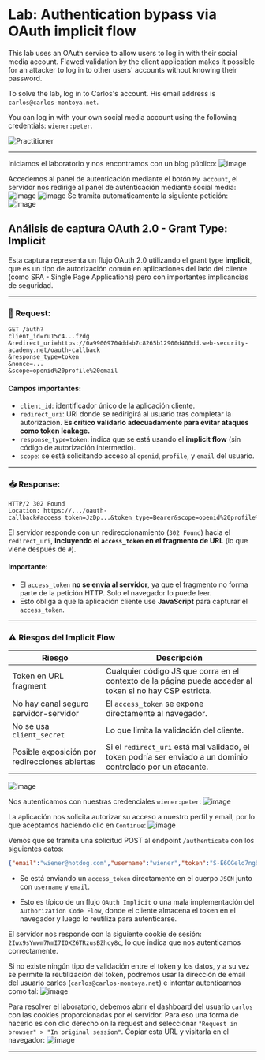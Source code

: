 # Lab: Authentication bypass via OAuth implicit flow

This lab uses an OAuth service to allow users to log in with their social media account. Flawed validation by the client application makes it possible for an attacker to log in to other users' accounts without knowing their password.

To solve the lab, log in to Carlos's account. His email address is `carlos@carlos-montoya.net`.

You can log in with your own social media account using the following credentials: `wiener:peter`.

![Practitioner](https://img.shields.io/badge/level-Apprentice-green) 

---

Iniciamos el laboratorio y nos encontramos con un blog público:
![image](https://github.com/user-attachments/assets/6ab96322-ed8d-4a44-8eab-8666d9cb392f)

Accedemos al panel de autenticación mediante el botón `My account`, el servidor nos redirige al panel de autenticación mediante social media:
![image](https://github.com/user-attachments/assets/12741918-7ba6-4dd3-8807-bebcf0b17cdd)
![image](https://github.com/user-attachments/assets/0016b9fa-55ed-4296-ae28-c81bbd8effdb)
Se tramita automáticamente la siguiente petición:
![image](https://github.com/user-attachments/assets/13b64989-424c-4530-a1c7-d872777ea8ed)


## Análisis de captura OAuth 2.0 - Grant Type: Implicit

Esta captura representa un flujo OAuth 2.0 utilizando el grant type **implicit**, que es un tipo de autorización común en aplicaciones del lado del cliente (como SPA - Single Page Applications) pero con importantes implicancias de seguridad.

---

### 📂 Request:

```http
GET /auth?
client_id=ru15c4...fzdg
&redirect_uri=https://0a99009704ddab7c8265b12900d400dd.web-security-academy.net/oauth-callback
&response_type=token
&nonce=...
&scope=openid%20profile%20email
```

#### Campos importantes:

* `client_id`: identificador único de la aplicación cliente.
* `redirect_uri`: URI donde se redirigirá al usuario tras completar la autorización. **Es crítico validarlo adecuadamente para evitar ataques como token leakage.**
* `response_type=token`: indica que se está usando el **implicit flow** (sin código de autorización intermedio).
* `scope`: se está solicitando acceso al `openid`, `profile`, y `email` del usuario.

---

### 📥 Response:

```http
HTTP/2 302 Found
Location: https://.../oauth-callback#access_token=JzDp...&token_type=Bearer&scope=openid%20profile%20email
```

El servidor responde con un redireccionamiento (`302 Found`) hacia el `redirect_uri`, **incluyendo el ********`access_token`******** en el fragmento de URL** (lo que viene después de `#`).

#### Importante:

* El `access_token` **no se envía al servidor**, ya que el fragmento no forma parte de la petición HTTP. Solo el navegador lo puede leer.
* Esto obliga a que la aplicación cliente use **JavaScript** para capturar el `access_token`.

---

### ⚠️ Riesgos del Implicit Flow

| Riesgo                                        | Descripción                                                                                                  |
| --------------------------------------------- | ------------------------------------------------------------------------------------------------------------ |
| Token en URL fragment                         | Cualquier código JS que corra en el contexto de la página puede acceder al token si no hay CSP estricta.     |
| No hay canal seguro servidor-servidor         | El `access_token` se expone directamente al navegador.                                                       |
| No se usa `client_secret`                     | Lo que limita la validación del cliente.                                                                     |
| Posible exposición por redirecciones abiertas | Si el `redirect_uri` está mal validado, el token podría ser enviado a un dominio controlado por un atacante. |

![image](https://github.com/user-attachments/assets/ac9cd0fb-3837-483c-ae39-0ba66ad2c5b1)

Nos autenticamos con nuestras credenciales `wiener:peter`:
![image](https://github.com/user-attachments/assets/ddf98926-9cf4-4f9d-880a-d211bb28d0d9)

La aplicación nos solicita autorizar su acceso a nuestro perfil y email, por lo que aceptamos haciendo clic en `Continue`:
![image](https://github.com/user-attachments/assets/bc042af2-5e13-418c-a910-8bd35f8b4b2e)

Vemos que se tramita una solicitud POST al endpoint `/authenticate` con los siguientes datos:
```json
{"email":"wiener@hotdog.com","username":"wiener","token":"S-E6OGelo7ngSiSaKGJcaRLDfIKiwSXv38rgYWQ_QIn"}
```

- Se está enviando un `access_token` directamente en el cuerpo `JSON` junto con `username` y `email`.

- Esto es típico de un flujo `OAuth Implicit` o una mala implementación del `Authorization Code Flow`, donde el cliente almacena el token en el navegador y luego lo reutiliza para autenticarse.

El servidor nos responde con la siguiente cookie de sesión: `2Iwx9sYwwm7NmI7IOXZ6TRzusBZhcy8c`, lo que indica que nos autenticamos correctamente.


Si no existe ningún tipo de validación entre el token y los datos, y a su vez se permite la reutilización del token, podremos usar la dirección de email del usuario carlos (`carlos@carlos-montoya.net`) e intentar autenticarnos como tal:
![image](https://github.com/user-attachments/assets/1fdf1321-9ce4-40f2-a948-24230995a202)

Para resolver el laboratorio, debemos abrir el dashboard del usuario `carlos` con las cookies proporcionadas por el servidor. Para eso una forma de hacerlo es con clic derecho on la request and seleccionar `"Request in browser" > "In original session"`. Copiar esta URL y visitarla en el navegador:
![image](https://github.com/user-attachments/assets/4ba7e744-3219-45bd-b625-3c170d123ddd)

---


  


